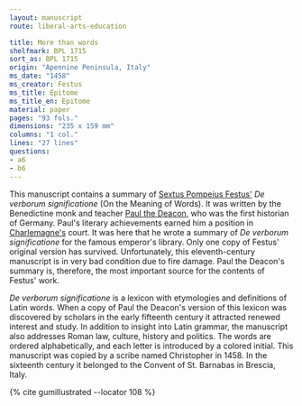 ```yaml
---
layout: manuscript
route: liberal-arts-education

title: More than words
shelfmark: BPL 1715
sort_as: BPL 1715
origin: "Apennine Peninsula, Italy"
ms_date: "1458"
ms_creator: Festus
ms_title: Epitome
ms_title_en: Epitome
material: paper
pages: "93 fols."
dimensions: "235 x 159 mm"
columns: "1 col."
lines: "27 lines"
questions:
- a6
- b6
---
```


This manuscript contains a summary of [Sextus Pompeius Festus'](https://en.wikipedia.org/wiki/Sextus_Pompeius_Festus) 
*De verborum significatione* (On the Meaning of Words). It was written by
the Benedictine monk and teacher [Paul the Deacon](https://en.wikipedia.org/wiki/Paul_the_Deacon), who was the
first historian of Germany. Paul's literary achievements earned him a
position in [Charlemagne's](https://en.wikipedia.org/wiki/Charlemagne)
court. It was here that he wrote a summary of *De verborum significatione* for the famous emperor's library. Only one copy of
Festus' original version has survived. Unfortunately, this
eleventh-century manuscript is in very bad condition due to fire damage.
Paul the Deacon's summary is, therefore, the most important source for
the contents of Festus' work.

*De verborum significatione* is a lexicon with etymologies and
definitions of Latin words. When a copy of Paul the Deacon's version of
this lexicon was discovered by scholars in the early fifteenth century
it attracted renewed interest and study. In addition to insight into
Latin grammar, the manuscript also addresses Roman law, culture, history
and politics. The words are ordered alphabetically, and each letter is
introduced by a colored initial. This manuscript was copied by a scribe
named Christopher in 1458. In the sixteenth century it belonged to the
Convent of St. Barnabas in Brescia, Italy.

{% cite gumillustrated --locator 108 %}